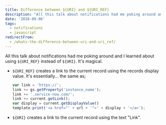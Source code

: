 ```yaml
---
title: Difference between ${URI} and ${URI_REF}
description: "All this talk about notifications had me poking around and I learned about using\_${URI_REF}\_instead of\_${URI}. It's magical.\r\n\r\n ${URI_REF}\_creates a link to..."
date: '2018-09-06'
tags:
  - notifications
  - javascript
redirectFrom:
  - /whats-the-difference-between-uri-and-uri_ref/
---
```


<!--StartFragment-->

All this talk about notifications had me poking around and I learned about using `${URI_REF}` instead of `${URI}`. It's magical.

* `${URI_REF}` creates a link to the current record using the records display value. It's essentially... the same as;

  ```javascript
  var link = 'https://';
  link += gs.getProperty('instance_name');
  link += '.service-now.com/';
  link += current.getLink();
  var display = current.getDisplayValue()
  template.print('<a href="' + url + '">' + display + '</a>');
  ```
* `${URI}` creates a link to the current record using the text "Link".

<!--EndFragment-->